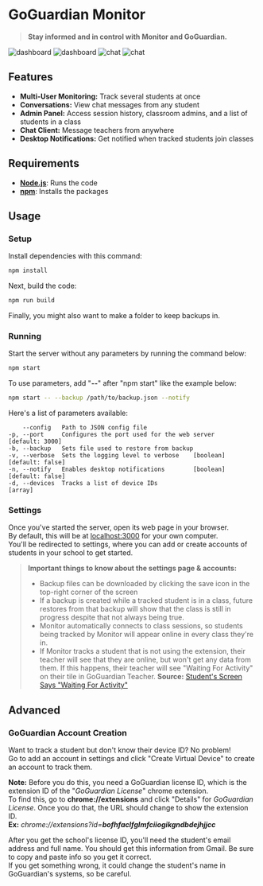 # GoGuardian Monitor

> **Stay informed and in control with Monitor and GoGuardian.**

![dashboard](https://user-images.githubusercontent.com/37093293/204198473-dd188c48-c5d8-4d5a-a2b2-760679065b6d.png#gh-light-mode-only)
![dashboard](https://user-images.githubusercontent.com/37093293/204198759-bcd6765b-d282-4155-8e07-6b0e1189f6d0.png#gh-dark-mode-only)
![chat](https://user-images.githubusercontent.com/37093293/264184745-50e34415-3bce-4fe5-88d3-a1dbe49c1241.png#gh-light-mode-only)
![chat](https://user-images.githubusercontent.com/37093293/264185418-7a3367e5-3789-439f-96aa-5b4fc39fbfd3.png#gh-dark-mode-only)



## Features
* **Multi-User Monitoring:** Track several students at once
* **Conversations:** View chat messages from any student
* **Admin Panel:** Access session history, classroom admins, and a list of students in a class
* **Chat Client:** Message teachers from anywhere
* **Desktop Notifications:** Get notified when tracked students join classes

## Requirements
* **[Node.js](https://nodejs.org)**: Runs the code  
* **[npm](https://npmjs.com)**: Installs the packages  

## Usage
### Setup
Install dependencies with this command:
```bash
npm install
```
Next, build the code:
```bash
npm run build
```
Finally, you might also want to make a folder to keep backups in.

### Running
Start the server without any parameters by running the command below:
```bash
npm start
```
To use parameters, add "**--**" after "npm start" like the example below:
```bash
npm start -- --backup /path/to/backup.json --notify
```
Here's a list of parameters available:
```
    --config   Path to JSON config file
-p, --port     Configures the port used for the web server     [default: 3000]
-b, --backup   Sets file used to restore from backup
-v, --verbose  Sets the logging level to verbose    [boolean] [default: false]
-n, --notify   Enables desktop notifications        [boolean] [default: false]
-d, --devices  Tracks a list of device IDs                             [array]
```

### Settings
Once you've started the server, open its web page in your browser.  
By default, this will be at [localhost:3000](http://localhost:3000/) for your own computer.  
You'll be redirected to settings, where you can add or create accounts of students in your school to get started.

> **Important things to know about the settings page & accounts:**
> * Backup files can be downloaded by clicking the save icon in the top-right corner of the screen
> * If a backup is created while a tracked student is in a class, future restores from that backup will show that the class is still in progress despite that not always being true.
> * Monitor automatically connects to class sessions, so students being tracked by Monitor will appear online in every class they're in.
> * If Monitor tracks a student that is not using the extension, their teacher will see that they are online, but won't get any data from them. If this happens, their teacher will see "Waiting For Activity" on their tile in GoGuardian Teacher. **Source:** [Student's Screen Says "Waiting For Activity"](https://support.goguardian.com/s/article/Students-Screen-Says-Waiting-For-Activity-1630104942037)

## Advanced
### GoGuardian Account Creation
Want to track a student but don't know their device ID? No problem!  
Go to add an account in settings and click "Create Virtual Device" to create an account to track them.  

**Note:** Before you do this, you need a GoGuardian license ID, which is the extension ID of the "*GoGuardian License*" chrome extension.  
To find this, go to **chrome://extensions** and click "Details" for *GoGuardian License*. Once you do that, the URL should change to show the extension ID.  
**Ex:** *chrome://extensions?id=__bofhfaclfglmfciiogikgndbdejhjjcc__*

After you get the school's license ID, you'll need the student's email address and full name.
You should get this information from Gmail. Be sure to copy and paste info so you get it correct.  
If you get something wrong, it could change the student's name in GoGuardian's systems, so be careful.
